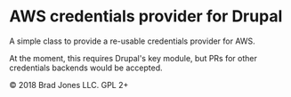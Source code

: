 # AWS credentials provider for Drupal

A simple class to provide a re-usable credentials provider for AWS.

At the moment, this requires Drupal's key module, but PRs for other credentials
backends would be accepted.

&copy; 2018 Brad Jones LLC. GPL 2+
